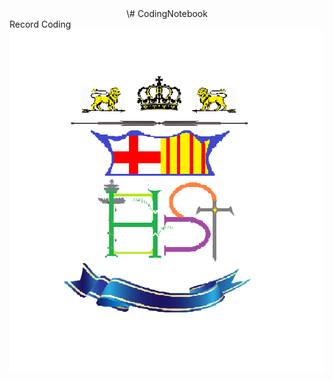 <div align=center> \# CodingNotebook </div>

<div align=left> Record Coding </div>

<div align=center><img width="550" height="550" src="https://github.com/harrytsz/CodingNotebook/blob/master/Pictures/PIC.PNG"/></div>
